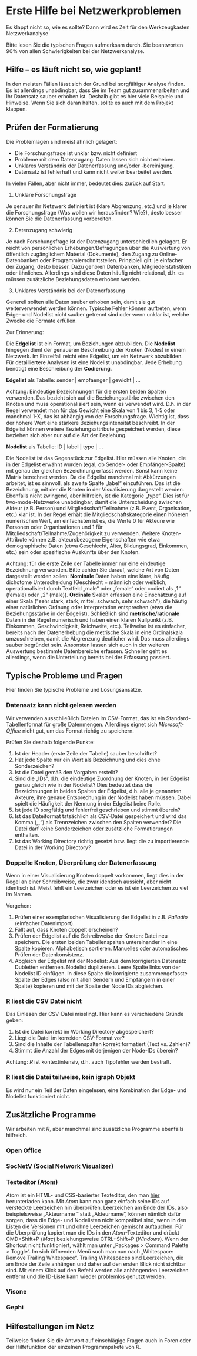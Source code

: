 # Erste Hilfe bei Netzwerkproblemen
Es klappt nicht so, wie es sollte? Dann wird es Zeit für den Werkzeugkasten Netzwerkanalyse

Bitte lesen Sie die typischen Fragen aufmerksam durch. Sie beantworten 90% von allen Schwierigkeiten bei der Netzwerkanalyse.

## Hilfe – es läuft nicht so, wie geplant!
In den meisten Fällen lässt sich der Grund bei sorgfältiger Analyse finden. Es ist allerdings unabdingbar, dass Sie im Team gut zusammenarbeiten und Ihr Datensatz sauber erhoben ist. Deshalb gibt es hier viele Beispiele und Hinweise. Wenn Sie sich daran halten, sollte es auch mit dem Projekt klappen.

## Prüfen der Formatierung
Die Problemlagen sind meist ähnlich gelagert:

* Die Forschungsfrage ist unklar bzw. nicht definiert
* Probleme mit dem Datenzugang: Daten lassen sich nicht erheben.
* Unklares Verständnis der Datenerfassung und/oder -bereinigung.
* Datensatz ist fehlerhaft und kann nicht weiter bearbeitet werden.

In vielen Fällen, aber nicht immer, bedeutet dies: zurück auf Start.

1. Unklare Forschungsfrage

Je genauer ihr Netzwerk definiert ist (klare Abgrenzung, etc.) und je klarer die Forschungsfrage (Was wollen wir herausfinden? Wie?), desto besser können Sie die Datenerfassung vorbereiten.

2. Datenzugang schwierig

Je nach Forschungsfrage ist der Datenzugang unterschiedlich gelagert. Er reicht von persönlichen Erhebungen/Befragungen über die Auswertung von öffentlich zugänglichem Material (Dokumente), den Zugang zu Online-Datenbanken oder Programmierschnittstellen. Prinzipiell gilt: je einfacher der Zugang, desto besser. Dazu gehören Datenbanken, Mitgliederstatistiken oder ähnliches. Allerdings sind diese Daten häufig nicht relational, d.h. es müssen zusätzliche Beziehungsdaten erhoben werden.

3. Unklares Verständnis bei der Datenerfassung

Generell sollten alle Daten sauber erhoben sein, damit sie gut weiterverwendet werden können. Typische Fehler können auftreten, wenn Edge- und Nodelist nicht sauber getrennt sind oder wenn unklar ist, welche Zwecke die Formate erfüllen.

Zur Erinnerung:

Die **Edgelist** ist ein Format, um Beziehungen abzubilden. Die **Nodelist** hingegen dient der genaueren Beschreibung der Knoten (Nodes) in einem Netzwerk. Im Einzelfall reicht eine Edgelist, um ein Netzwerk abzubilden. Für detailliertere Analysen ist eine Nodelist unabdingbar. Jede Erhebung benötigt eine Beschreibung der **Codierung**.

**Edgelist** als Tabelle: sender | empfaenger | gewicht | ...

Achtung: Eindeutige Bezeichnungen für die ersten beiden Spalten verwenden. Das bezieht sich auf die Beziehungsstärke zwischen den Knoten und muss operationalisiert sein, wenn es verwendet wird. D.h. in der Regel verwendet man für das Gewicht eine Skala von 1 bis 3, 1-5 oder manchmal 1-X, das ist abhängig von der Forschungsfrage. Wichtig ist, dass der höhere Wert eine stärkere Beziehungsintensität beschreibt. In der Edgelist können weitere Beziehungsattribute gespeichert werden, diese beziehen sich aber nur auf die Art der Beziehung.

**Nodelist** als Tabelle: ID | label | type | ...

Die Nodelist ist das Gegenstück zur Edgelist. Hier müssen alle Knoten, die in der Edgelist erwähnt wurden (egal, ob Sender- oder Empfänger-Spalte) mit genau der gleichen Bezeichnung erfasst werden. Sonst kann keine Matrix berechnet werden. Da die Edgelist manchmal mit Abkürzungen arbeitet, ist es sinnvoll, als zweite Spalte „label“ einzuführen. Das ist die Bezeichnung, mit der die Knoten in der Visualisierung dargestellt werden. Ebenfalls nicht zwingend, aber hilfreich, ist die Kategorie „type“. Dies ist für two-mode-Netzwerke unabdingbar, damit die Unterscheidung zwischen Akteur (z.B. Person) und Mitgliedschaft/Teilnahme (z.B. Event, Organisation, etc.) klar ist. In der Regel erhält die Mitgliedschaftskategorie einen höheren numerischen Wert, am einfachsten ist es, die Werte 0 für Akteure wie Personen oder Organisationen und 1 für Mitgliedschaft/Teilnahme/Zugehörigkeit zu verwenden. Weitere Knoten-Attribute können z.B. akteursbezogene Eigenschaften wie etwa demographische Daten (etwa Geschlecht, Alter, Bildungsgrad, Einkommen, etc.) sein oder spezifische Auskünfte über den Knoten.

Achtung: für die erste Zeile der Tabelle immer nur eine eindeutige Bezeichnung verwenden. Bitte achten Sie darauf, welche Art von Daten dargestellt werden sollen: **Nominale** Daten haben eine klare, häufig dichotome Unterscheidung (Geschlecht = männlich oder weiblich, operationalisiert durch Textfeld „male“ oder „female“ oder codiert als „1“ (female) oder „2“ (male)). **Ordinale** Skalen erfassen eine Einschätzung auf einer Skala ("sehr stark, stark, mittel, schwach, sehr schwach"), die häufig einer natürlichen Ordnung oder Interpretation entsprechen (etwa die Beziehungsstärke in der Edgelist). Schließlich sind **metrische/rationale** Daten in der Regel numerisch und haben einen klaren Nullpunkt (z.B. Einkommen, Geschwindigkeit, Reichweite, etc.). Teilweise ist es einfacher, bereits nach der Datenerhebung die metrische Skala in eine Ordinalskala umzuschreiben, damit die Abgrenzung deutlicher wird. Das muss allerdings sauber begründet sein. Ansonsten lassen sich auch in der weiteren Auswertung bestimmte Datenbereiche erfassen. Schneller geht es allerdings, wenn die Unterteilung bereits bei der Erfassung passiert.

## Typische Probleme und Fragen
Hier finden Sie typische Probleme und Lösungsansätze.

### Datensatz kann nicht gelesen werden
Wir verwenden ausschließlich Dateien im CSV-Format, das ist ein Standard-Tabellenformat für große Datenmengen. Allerdings eignet sich *Microsoft-Office* nicht gut, um das Format richtig zu speichern.

Prüfen Sie deshalb folgende Punkte:

1. Ist der Header (erste Zeile der Tabelle) sauber beschriftet?
2. Hat jede Spalte nur ein Wort als Bezeichnung und dies ohne Sonderzeichen?
3. Ist die Datei gemäß den Vorgaben erstellt?
4. Sind die „IDs“, d.h. die eindeutige Zuordnung der Knoten, in der Edgelist genau gleich wie in der Nodelist? Dies bedeutet dass die Bezeichnungen in beiden Spalten der Edgelist, d.h. alle je genannten Akteure, ihre genaue Entsprechung in der Nodelist haben müssen. Dabei spielt die Häufigkeit der Nennung in der Edgelist keine Rolle.
5. Ist jede ID sorgfältig und fehlerfrei geschrieben und stimmt überein?
6. Ist das Dateiformat tatsächlich als CSV-Datei gespeichert und wird das Komma („,“) als Trennzeichen zwischen den Spalten verwendet? Die Datei darf keine Sonderzeichen oder zusätzliche Formatierungen enthalten.
7. Ist das Working Directory richtig gesetzt bzw. liegt die zu importierende Datei in der Working Directory?

### Doppelte Knoten, Überprüfung der Datenerfassung
Wenn in einer Visualisierung Knoten doppelt vorkommen, liegt dies in der Regel an einer Schreibweise, die zwar identisch aussieht, aber nicht identisch ist. Meist fehlt ein Leerzeichen oder es ist ein Leerzeichen zu viel im Namen.

Vorgehen:

1. Prüfen einer exemplarischen Visualisierung der Edgelist in z.B. *Palladio* (einfacher Datenimport).
2. Fällt auf, dass Knoten doppelt erscheinen?
3. Prüfen der Edgelist auf die Schreibweise der Knoten: Datei neu speichern. Die ersten beiden Tabellenspalten untereinander in eine Spalte kopieren. Alphabetisch sortieren. Manuelles oder automatisches Prüfen der Datenkonsistenz.
4. Abgleich der Edgelist mit der Nodelist: Aus dem korrigierten Datensatz Dubletten entfernen. Nodelist duplizieren. Leere Spalte links von der Nodelist ID einfügen. In diese Spalte die korrigierte zusammengefasste Spalte der Edges (also mit allen Sendern und Empfängern in einer Spalte) kopieren und mit der Spalte der Node IDs abgleichen.

### R liest die CSV Datei nicht
Das Einlesen der CSV-Datei misslingt. Hier kann es verschiedene Gründe geben:

1. Ist die Datei korrekt im Working Directory abgespeichert?
2. Liegt die Datei im korrekten CSV-Format vor?
3. Sind die Inhalte der Tabellenspalten korrekt formatiert (Text vs. Zahlen)?
4. Stimmt die Anzahl der Edges mit derjenigen der Node-IDs überein?

Achtung: *R* ist kontextintensiv, d.h. auch Tippfehler werden bestraft.

### R liest die Datei teilweise, kein igraph Objekt
Es wird nur ein Teil der Daten eingelesen, eine Kombination der Edge- und Nodelist funktioniert nicht.

## Zusätzliche Programme
Wir arbeiten mit *R*, aber manchmal sind zusätzliche Programme ebenfalls hilfreich.

### Open Office

### SocNetV (Social Network Visualizer)

### Texteditor (Atom)
*Atom* ist ein HTML- und CSS-basierter Texteditor, den man [hier](https://atom.io/) herunterladen kann. Mit *Atom* kann man ganz einfach seine IDs auf versteckte Leerzeichen hin überprüfen. Leerzeichen am Ende der IDs, also beispielsweise „Akteurname “ statt „Akteurname“, können nämlich dafür sorgen, dass die Edge- und Nodelisten nicht kompatibel sind, wenn in den Listen die Versionen mit und ohne Leerzeichen gemischt auftauchen. Für die Überprüfung kopiert man die IDs in den *Atom*-Texteditor und drückt CMD+Shift+P (*Mac*) beziehungsweise CTRL+Shift+P (*Windows*). Wenn der Shortcut nicht funktioniert, wählt man unter „Packages > Command Palette > Toggle“. Im sich öffnenden Menü such man nun nach „Whitespace: Remove Trailing Whitespace“. Trailing Whitespaces sind Leerzeichen, die am Ende der Zeile anhängen und daher auf den ersten Blick nicht sichtbar sind. Mit einem Klick auf den Befehl werden alle anhängenden Leerzeichen entfernt und die ID-Liste kann wieder problemlos genutzt werden.

### Visone

### Gephi

## Hilfestellungen im Netz
Teilweise finden Sie die Antwort auf einschlägige Fragen auch in Foren oder der Hilfefunktion der einzelnen Programmpakete von *R*.
